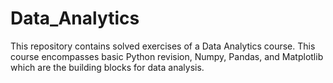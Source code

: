 # Data_Analytics
This repository contains solved exercises of a Data Analytics course. This course encompasses basic Python revision, Numpy, Pandas, and Matplotlib which are the building blocks for data analysis.
